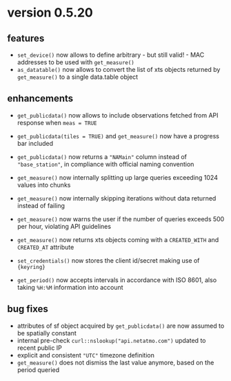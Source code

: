 # version 0.5.20

## features

- `set_device()` now allows to define arbitrary - but still valid! - MAC addresses to be used with `get_measure()`
- `as_datatable()` now allows to convert the list of xts objects returned by `get_measure()` to a single data.table object


## enhancements

- `get_publicdata()` now allows to include observations fetched from API response when `meas = TRUE`
- `get_publicdata(tiles = TRUE)` and `get_measure()` now have a progress bar included
- `get_publicdata()` now returns a `"NAMain"` column instead of `"base_station"`, in compliance with official naming convention

- `get_measure()` now internally splitting up large queries exceeding 1024 values into chunks
- `get_measure()` now internally skipping iterations without data returned instead of failing
- `get_measure()` now warns the user if the number of queries exceeds 500 per hour, violating API guidelines
- `get_measure()` now returns xts objects coming with a `CREATED_WITH` and `CREATED_AT` attribute

- `set_credentials()` now stores the client id/secret making use of `{keyring}`
- `get_period()` now accepts intervals in accordance with ISO 8601, also taking `%H:%M` information into account


## bug fixes 

- attributes of sf object acquired by `get_publicdata()` are now assumed to be spatially constant
- internal pre-check `curl::nslookup("api.netatmo.com")` updated to recent public IP
- explicit and consistent `"UTC"` timezone definition 
- `get_measure()` does not dismiss the last value anymore, based on the period queried
